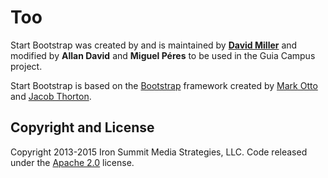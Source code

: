 # Too

Start Bootstrap was created by and is maintained by [**David Miller**](https://github.com/davidtmiller) and modified by **Allan David** and **Miguel Péres** to be used in the Guia Campus project.

Start Bootstrap is based on the [Bootstrap](http://getbootstrap.com/) framework created by [Mark Otto](https://twitter.com/mdo) and [Jacob Thorton](https://twitter.com/fat).

## Copyright and License

Copyright 2013-2015 Iron Summit Media Strategies, LLC. Code released under the [Apache 2.0](https://github.com/IronSummitMedia/startbootstrap-landing-page/blob/gh-pages/LICENSE) license.
